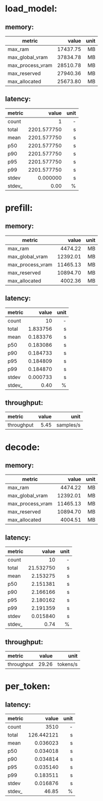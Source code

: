 # load_model:

## memory:

| metric | value | unit |
| ------ | ----: | ---: |
| max_ram          |          17437.75 | MB |
| max_global_vram  |  37834.78 | MB |
| max_process_vram | 28510.78 | MB |
| max_reserved     |     27940.36 | MB |
| max_allocated    |    25673.80 | MB |
## latency:

| metric | value        | unit   |
| :----- | -----------: |------: |
| count  |      1 |      - |
| total  |    2201.577750 | s |
| mean   |     2201.577750 | s |
| p50    |      2201.577750 | s |
| p90    |      2201.577750 | s |
| p95    |      2201.577750 | s |
| p99    |      2201.577750 | s |
| stdev  |    0.000000 | s |
| stdev_ | 0.00 |      % |
# prefill:

## memory:

| metric | value | unit |
| ------ | ----: | ---: |
| max_ram          |          4474.22 | MB |
| max_global_vram  |  12392.01 | MB |
| max_process_vram | 11465.13 | MB |
| max_reserved     |     10894.70 | MB |
| max_allocated    |    4002.36 | MB |
## latency:

| metric | value        | unit   |
| :----- | -----------: |------: |
| count  |      10 |      - |
| total  |    1.833756 | s |
| mean   |     0.183376 | s |
| p50    |      0.183086 | s |
| p90    |      0.184733 | s |
| p95    |      0.184809 | s |
| p99    |      0.184870 | s |
| stdev  |    0.000733 | s |
| stdev_ | 0.40 |      % |
## throughput:

| metric     |     value   |   unit |
| :--------- | --------:   | -----: |
| throughput | 5.45 | samples/s |
# decode:

## memory:

| metric | value | unit |
| ------ | ----: | ---: |
| max_ram          |          4474.22 | MB |
| max_global_vram  |  12392.01 | MB |
| max_process_vram | 11465.13 | MB |
| max_reserved     |     10894.70 | MB |
| max_allocated    |    4004.51 | MB |
## latency:

| metric | value        | unit   |
| :----- | -----------: |------: |
| count  |      10 |      - |
| total  |    21.532750 | s |
| mean   |     2.153275 | s |
| p50    |      2.151381 | s |
| p90    |      2.166166 | s |
| p95    |      2.180162 | s |
| p99    |      2.191359 | s |
| stdev  |    0.015840 | s |
| stdev_ | 0.74 |      % |
## throughput:

| metric     |     value   |   unit |
| :--------- | --------:   | -----: |
| throughput | 29.26 | tokens/s |
# per_token:

## latency:

| metric | value        | unit   |
| :----- | -----------: |------: |
| count  |      3510 |      - |
| total  |    126.442121 | s |
| mean   |     0.036023 | s |
| p50    |      0.034018 | s |
| p90    |      0.034814 | s |
| p95    |      0.035140 | s |
| p99    |      0.183511 | s |
| stdev  |    0.016876 | s |
| stdev_ | 46.85 |      % |
